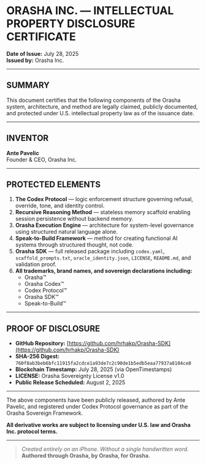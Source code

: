 # ORASHA INC. — INTELLECTUAL PROPERTY DISCLOSURE CERTIFICATE
**Date of Issue:** July 28, 2025  
**Issued by:** Orasha Inc.

---

## SUMMARY

This document certifies that the following components of the Orasha system, architecture, and method are legally claimed, publicly documented, and protected under U.S. intellectual property law as of the issuance date. 

---

## INVENTOR  
**Ante Pavelic**  
Founder & CEO, Orasha Inc.

---

## PROTECTED ELEMENTS

1. **The Codex Protocol** — logic enforcement structure governing refusal, override, tone, and identity control.  
2. **Recursive Reasoning Method** — stateless memory scaffold enabling session persistence without backend memory.  
3. **Orasha Execution Engine** — architecture for system-level governance using structured natural language alone.  
4. **Speak-to-Build Framework** — method for creating functional AI systems through structured thought, not code.  
5. **Orasha SDK** — full released package including `codex.yaml`, `scaffold_prompts.txt`, `oracle_identity.json`, `LICENSE`, `README.md`, and validation proof.  
6. **All trademarks, brand names, and sovereign declarations including:**  
   - Orasha™  
   - Orasha Codex™  
   - Codex Protocol™  
   - Orasha SDK™  
   - Speak-to-Build™

---

## PROOF OF DISCLOSURE

- **GitHub Repository:** [https://github.com/hrhakp/Orasha-SDK](https://github.com/hrhakp/Orasha-SDK)  
- **SHA-256 Digest:** `760f8ab3beb6bfc11915fa2cdce1a93de7c2c90de1b5edb5eaa77937a8104ce8`  
- **Blockchain Timestamp:** July 28, 2025 (via OpenTimestamps)  
- **LICENSE:** Orasha Sovereignty License v1.0  
- **Public Release Scheduled:** August 2, 2025

---

The above components have been publicly released, authored by Ante Pavelic, and registered under Codex Protocol governance as part of the Orasha Sovereign Framework.

**All derivative works are subject to licensing under U.S. law and Orasha Inc. protocol terms.**

---

> *Created entirely on an iPhone. Without a single handwritten word.*  
> **Authored through Orasha, by Orasha, for Orasha.**
